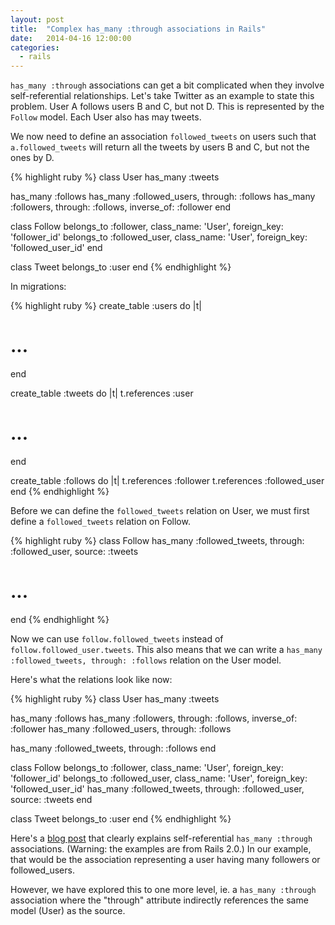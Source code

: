 ```yaml
---
layout: post
title:  "Complex has_many :through associations in Rails"
date:   2014-04-16 12:00:00
categories:
  - rails
---
```


`has_many :through` associations can get a bit complicated when they involve self-referential relationships. Let's take Twitter as an example to state this problem. User A follows users B and C, but not D. This is represented by the `Follow` model. Each User also has may tweets.

We now need to define an association `followed_tweets` on users such that `a.followed_tweets` will return all the tweets by users B and C, but not the ones by D.

{% highlight ruby %}
class User
  has_many :tweets

  has_many :follows
  has_many :followed_users, through: :follows
  has_many :followers, through: :follows, inverse_of: :follower
end

class Follow
  belongs_to :follower, class_name: 'User', foreign_key: 'follower_id'
  belongs_to :followed_user, class_name: 'User', foreign_key: 'followed_user_id'
end

class Tweet
  belongs_to :user
end
{% endhighlight %}

In migrations:

{% highlight ruby %}
create_table :users do |t|
  # ...
end

create_table :tweets do |t|
  t.references :user
  # ...
end

create_table :follows do |t|
  t.references :follower
  t.references :followed_user
end
{% endhighlight %}

Before we can define the `followed_tweets` relation on User, we must first define a `followed_tweets` relation on Follow.

{% highlight ruby %}
class Follow
  has_many :followed_tweets, through: :followed_user, source: :tweets
  # ...
end
{% endhighlight %}

Now we can use `follow.followed_tweets` instead of `follow.followed_user.tweets`. This also means that we can write a `has_many :followed_tweets, through: :follows` relation on the User model.

Here's what the relations look like now:

{% highlight ruby %}
class User
  has_many :tweets

  has_many :follows
  has_many :followers, through: :follows, inverse_of: :follower
  has_many :followed_users, through: :follows

  has_many :followed_tweets, through: :follows
end

class Follow
  belongs_to :follower, class_name: 'User', foreign_key: 'follower_id'
  belongs_to :followed_user, class_name: 'User', foreign_key: 'followed_user_id'
  has_many :followed_tweets, through: :followed_user, source: :tweets
end

class Tweet
  belongs_to :user
end
{% endhighlight %}

Here's a [blog post](http://blog.hasmanythrough.com/2007/10/30/self-referential-has-many-through) that clearly explains self-referential `has_many :through` associations. (Warning: the examples are from Rails 2.0.) In our example, that would be the association representing a user having many followers or followed_users.

However, we have explored this to one more level, ie. a `has_many :through` association where the "through" attribute indirectly references the same model (User) as the source.
